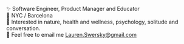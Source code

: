 ✨ Software Engineer, Product Manager and Educator </br>
📍 NYC / Barcelona </br>
💛 Interested in nature, health and wellness, psychology, solitude and conversation. </br>
🙏 Feel free to email me Lauren.Swersky@gmail.com </br>

